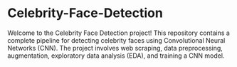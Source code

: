 # Celebrity-Face-Detection
Welcome to the Celebrity Face Detection project! This repository contains a complete pipeline for detecting celebrity faces using Convolutional Neural Networks (CNN). The project involves web scraping, data preprocessing, augmentation, exploratory data analysis (EDA), and training a CNN model.
